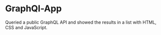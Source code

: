 # GraphQl-App
 Queried a public GraphQL API and showed the results in a list with HTML, CSS and JavaScript.
